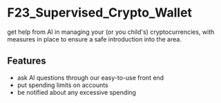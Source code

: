 # F23_Supervised_Crypto_Wallet
get help from AI in managing your (or you child's) cryptocurrencies, with measures in place to ensure a safe introduction into the area.

## Features
* ask AI questions through our easy-to-use front end
* put spending limits on accounts
* be notified about any excessive spending
